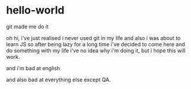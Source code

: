 # hello-world
git made me do it

oh hi, i've just realised i never used git in my life and also i was about to learn JS
so after being lazy for a long time i've decided to come here and do something with my life
i've no idea why i'm doing it, but i hope this will work.

and i'm bad at english

and also bad at everything else
except QA. 
